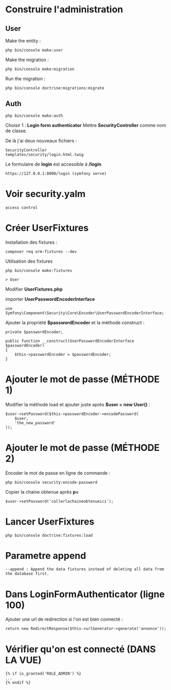 # Construire l'administration

## User

Make the entity :

    php bin/console make:user

Make the migration :

    php bin/console make:migration

Run the migration :

    php bin/console doctrine:migrations:migrate

## Auth

    php bin/console make:auth

Choisir 1 : **Login form authenticator**
Mettre **SecurityController** comme nom de classe.

De là j'ai deux nouveaux fichiers :

    SecurityController
    templates/security/login.html.twig

Le formulaire de **login** est accessible à **/login**

    https://127.0.0.1:8000/login (symfony serve)

# Voir security.yalm

    access control

# Créer UserFixtures

Installation des fixtures :

    composer req orm-fixtures --dev

Utilisation des fixtures

    php bin/console make:fixtures

    > User

Modifier **UserFixtures.php**

importer **UserPasswordEncoderInterface**

    use Symfony\Component\Security\Core\Encoder\UserPasswordEncoderInterface;

Ajouter la propriété **\$passwordEncoder** et la méthode construct :

    private $passwordEncoder;

    public function __construct(UserPasswordEncoderInterface $passwordEncoder)
    {
        $this->passwordEncoder = $passwordEncoder;
    }

# Ajouter le mot de passe (MÉTHODE 1)

Modifier la méthode load et ajouter juste après **\$user = new User()** :

    $user->setPassword($this->passwordEncoder->encodePassword(
        $user,
        'the_new_password'
    ));

# Ajouter le mot de passe (MÉTHODE 2)

Encoder le mot de passe en ligne de commande :

    php bin/console security:encode-password

Copier la chaine obtenue après **p=**

    $user->setPassword('collerlachaineobtenueici');

# Lancer UserFixtures

    php bin/console doctrine:fixtures:load

# Parametre append

    --append : Append the data fixtures instead of deleting all data from the database first.

# Dans LoginFormAuthenticator (ligne 100)

Ajouter une url de redirection si l'on est bien connecté :

    return new RedirectResponse($this->urlGenerator->generate('annonce'));

# Vérifier qu'on est connecté (DANS LA VUE)

    {% if is_granted('ROLE_ADMIN') %}
    ...
    {% endif %}
